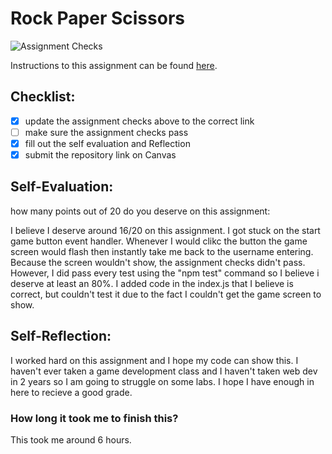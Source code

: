 Rock Paper Scissors
===================================
![Assignment Checks](https://github.com/IT3049C-Summer20/3-rock-paper-scissors-JMaz-15/workflows/Assignment%20Checks/badge.svg)

Instructions to this assignment can be found [here](https://it3049c.github.io/Material/Assignments/3.Rock_Paper_Scissors/).

## Checklist:
- [x] update the assignment checks above to the correct link
- [ ] make sure the assignment checks pass
- [x] fill out the self evaluation and Reflection
- [x] submit the repository link on Canvas

## Self-Evaluation: 
how many points out of 20 do you deserve on this assignment: 

I believe I deserve around 16/20 on this assignment. I got stuck on the start game button event handler. Whenever I would clikc the button the game screen would flash then instantly take me back to the username entering. Because the screen wouldn't show, the assignment checks didn't pass. However, I did pass every test using the "npm test" command so I believe i deserve at least an 80%. I added code in the index.js that I believe is correct, but couldn't test it due to the fact I couldn't get the game screen to show.  
## Self-Reflection:

I worked hard on this assignment and I hope my code can show this. I haven't ever taken a game development class and I haven't taken web dev in 2 years so I am going to struggle on some labs. I hope I have enough in here to recieve a good grade. 

### How long it took me to finish this?
This took me around 6 hours.
